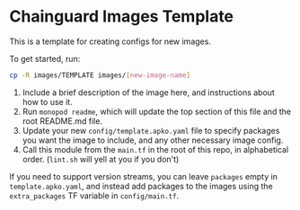 # Chainguard Images Template

This is a template for creating configs for new images.

To get started, run:

```sh
cp -R images/TEMPLATE images/[new-image-name]
```

1. Include a brief description of the image here, and instructions about how to use it.
1. Run `monopod readme`, which will update the top section of this file and the root README.md file.
1. Update your new `config/template.apko.yaml` file to specify packages you want the image to include, and any other necessary image config.
1. Call this module from the `main.tf` in the root of this repo, in alphabetical order. (`lint.sh` will yell at you if you don't)

If you need to support version streams, you can leave `packages` empty in `template.apko.yaml`, and instead add packages to the images using the `extra_packages` TF variable in `config/main.tf`.
